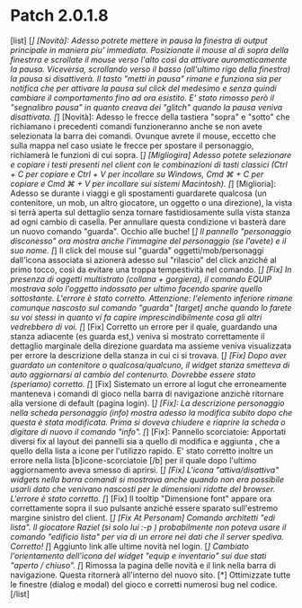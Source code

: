 # Patch 2.0.1.8

[list]
[*] [Novità]: Adesso potrete mettere in pausa la finestra di output principale in maniera piu' immediata. Posizionate il mouse al di sopra della finestrra e scrollate
il mouse verso l'alto così da attivare auromaticamente la pausa. Viceversa, scrollando verso il basso (all'ultimo rigo della finestra) la pausa si disattiverà. 
Il tasto "metti in pausa" rimane e funziona sia per notifica che per attivare la pausa sul click del medesimo e senza quindi cambiare il comportamento fino ad ora esistito. E' stato rimosso però il "segnalibro pausa" in quanto creava dei "glitch" quando la pausa veniva disattivata.
[*] [Novità]: Adesso le frecce della tastiera "sopra" e "sotto" che richiamano i precedenti comandi funzioneranno anche se non avete selezionata la barra dei comandi. Ovunque avrete il mouse, eccetto che sulla mappa nel caso usiate le frecce per spostare il personaggio, richiamerà le funzioni di cui sopra.
[*] [Migliogira] Adesso potete selezionare e copiare i testi presenti nel client con le combinazioni di tasti classici (Ctrl + C per copiare e Ctrl + V per incollare su Windows, Cmd ⌘ + C per copiare e Cmd ⌘ + V per incollare sui sistemi Macintosh).
[*] [Miglioria]: Adesso se durante i viaggi e gli spostamenti guardarete qualcosa (un contenitore, un mob, un altro giocatore, un oggetto o una direzione), la vista si terrà aperta sul dettaglio senza tornare fastidiosamente sulla vista stanza ad ogni cambio di casella. Per annullare questa condizione vi basterà dare un nuovo comando "guarda". Occhio alle buche!
[*] Il pannello "personaggio disconesso" ora mostra anche l'immagine del personaggio (se l'avete) e il suo nome.
[*] Il click del mouse sul "guarda" oggetti/mob/personaggi dall'icona associata si azionerà adesso sul "rilascio" del click anziché al primo tocco, così da evitare una troppa tempestività nel comando.
[*] [Fix] In presenza di oggetti multistrato (collana + gorgiera), il comando EQUIP mostrava solo l'oggetto indossato per ultimo facendo sparire quello sottostante. L'errore è stato corretto. Attenzione: l'elemento inferiore rimane comunque nascosto sul comando "guarda" [target] anche quando lo farete su voi stessi in quanto vi fa capire imprescindibilmente cosa gli altri vedrebbero di voi.
[*] [Fix] Corretto un errore per il quale, guardando una stanza adiacente (es guarda est,) veniva sì mostrato correttamente il dettaglio marginale della direzione guardata ma assieme veniva visualizzata per errore la descrizione della stanza in cui ci si trovava. 
[*] [Fix] Dopo aver guardato un contenitore o qualcosa/qualcuno, il widget stanza smetteva di auto aggiornarsi al cambio del contenurto. Dovrebbe essere stato (speriamo) corretto.
[*] [Fix] Sistemato un errore al logut che erroneamente manteneva i comandi di gioco nella barra di navigazione anzichè ritornare alla versione di default (pagina login).
[*] [Fix]: La descrizione personaggio nella scheda personaggio (info) mostra adesso la modifica subito dopo che questa è stata modificata. Prima si doveva chiudere e riaprire la scheda o digitare di nuovo il comando "info".
[*] [Fix]: Pannello scorciatoie: Apportati diversi fix al layout dei pannelli sia a quello di modifica e aggiunta , che a quello della lista a icone per l'utilizzo rapido. E' stato corretto inoltre un errore nella lista [b]icone-scorciatoie [/b] per il quale dopo l'ultimo aggiornamento aveva smesso di aprirsi.
[*] [Fix] L'icona "attiva/disattiva" widgets nella barra comandi si mostrava anche quando non era possibile usarli dato che venivano nascosti per le dimensioni ridotte del browser. L'errore è stato corretto.
[*] [Fix] Il tooltip "Dimensione font" appare ora correttamente sopra il suo pulsante anziché essere sparato sull'estremo margine sinistro del client.
[*] [Fix At Personam] Comando architetti "edi lista". Il giocatore Raziel (si solo lui :-p ) probabilmente non poteva usare il comando "edificio lista" per via di un errore nei dati che il server spediva. Corretto!
[*] Aggiunto link alle ultime novità nel login.
[*] Cambiato l'orientamento dell'icona del widget "equip e inventario" sui due stati "aperto / chiuso".
[*] Rimossa la pagina delle novità e il link nella barra di navigazione. Questa ritornerà all'interno del nuovo sito.
[*] Ottimizzate tutte le finestre (dialog e modal) del gioco e corretti numerosi bug nel codice.
[/list]
